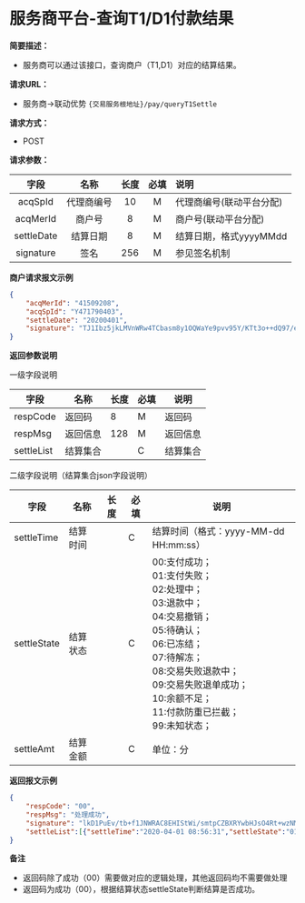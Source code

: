 # 服务商平台-查询T1/D1付款结果

**简要描述：** 
- 服务商可以通过该接口，查询商户（T1,D1）对应的结算结果。

**请求URL：** 
- 服务商->联动优势
`{交易服务根地址}/pay/queryT1Settle`

**请求方式：**
- POST 

**请求参数：** 

|	字段	 |	名称	  |	长度  	|	必填  	|	说明	  |
|:--------:|:--------:|:--------:|:--------:|:--------|
|	acqSpId	|	代理商编号	|	10	|	M	|	代理商编号(联动平台分配)	|
|	acqMerId	|	商户号	|	8	|	M	|	商户号(联动平台分配)	|
|	settleDate	|	结算日期	|	8	|	M	|	结算日期，格式yyyyMMdd	  |
|	signature	|	签名	|	256	|	M	|	参见签名机制	|

 **商户请求报文示例**

```json
{
	"acqMerId": "41509208",
	"acqSpId": "Y471790403",
	"settleDate": "20200401",
	"signature": "TJ1Ibz5jkLMVnWRw4TCbasm8y1OQWaYe9pvv95Y/KTt3o++dQ97/eimWkHin8yUsZtHbzNGkT7l0tZCZ0EY/oBBRzftp6qPGa0kSj/vVrq/sfUJccgfwpSwuhdW1Zwiy/M/hudtTc4u3taeTjekYwnuZSpEnvGPXF4GNhFFPT4o="
}
```

 **返回参数说明** 
 
 一级字段说明

|	字段	|	名称	|	长度	|	必填	|	说明	|
|--------|--------|--------|--------|--------|
|	respCode	|	返回码	|	8	|	M	|	返回码	|
|	respMsg	|	返回信息	|	128	|	M	|	返回信息	|
|	settleList	|	结算集合	|		|	C	|	结算集合	|

二级字段说明（结算集合json字段说明）

| 字段        | 名称             | 长度 | 必填 | 说明           |
| ----------- | ---------------- | ---- | ---- | -------------- |
| settleTime   | 结算时间 |      | C    | 结算时间（格式：yyyy-MM-dd HH:mm:ss） |
| settleState   | 结算状态 |      | C    | 00:支付成功；<br>01:支付失败；<br>02:处理中；<br>03:退款中；<br>04:交易撤销；<br>05:待确认；<br>06:已冻结；<br>07:待解冻；<br>08:交易失败退款中；<br>09:交易失败退单成功；<br>10:余额不足；<br>11:付款防重已拦截；<br>99:未知状态； |
| settleAmt | 结算金额   |      | C    |       单位：分         |

 **返回报文示例**

```json
{
    "respCode": "00",
    "respMsg": "处理成功",
    "signature": "lkD1PuEv/tb+f1JNWRAC8EHIStWi/smtpCZBXRYwbHJsO4Rt+wzNMtal4apAqvQqH8hVgJLJF7OxLby4pwTdfcbAfuOJQ8MR4K8oWoBXkeLIFKQJhSda3qqxHtZBVz5d0OGsqxgdNs0oSIC44W5Ep2TXkTGcopDfi8K+mi2v5es=",
    "settleList":[{"settleTime":"2020-04-01 08:56:31","settleState":"01","settleAmt":"100"},{"settleTime":"2020-04-01 09:01:29","settleState":"01","settleAmt":"100"}]
}
```



**备注** 

- 返回码除了成功（00）需要做对应的逻辑处理，其他返回码均不需要做处理
- 返回码为成功（00），根据结算状态settleState判断结算是否成功。

